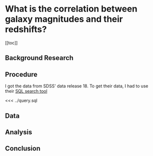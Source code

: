 <script setup>
import Graph from './Graph.vue';
import Graph3d from './Graph3d.vue'
</script>

# What is the correlation between galaxy magnitudes and their redshifts?

[[toc]]

## Background Research

## Procedure

I got the data from SDSS' data release 18. To get their data, I had to use their [SQL search tool](https://skyserver.sdss.org/dr18/SearchTools/sql)

<<< ../query.sql

## Data

<Graph />
<Graph3d />

## Analysis

## Conclusion
